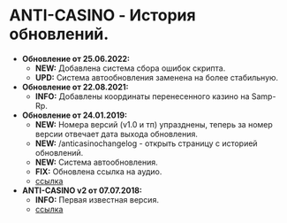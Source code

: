 # ANTI-CASINO - История обновлений.
* **Обновление от 25.06.2022:**
  * **NEW:** Добавлена система сбора ошибок скрипта.
  * **UPD:** Система автообновления заменена на более стабильную.
* **Обновление от 22.08.2021:**
  * **INFO:** Добавлены координаты перенесенного казино на Samp-Rp. 
* **Обновление от 24.01.2019:**
  * **NEW:** Номера версий (v1.0 и тп) упразднены, теперь за номер версии отвечает дата выхода обновления.
  * **NEW:** /anticasinochangelog - открыть страницу с историей обновлений.
  * **NEW:** Система автообновления.
  * **FIX:** Обновлена ссылка на аудио. 
  * [ссылка](https://raw.githubusercontent.com/qrlk/anti-casino/c2569a0a1333c54cf7304387ad85c5d1dbc0c0ce/!anti-casino.lua)
* **ANTI-CASINO v2 от 07.07.2018:**
  * **INFO:** Первая известная версия.
  * [ссылка](https://raw.githubusercontent.com/qrlk/anti-casino/6e14816eb361423c6b2446067cf1d3e09b5ec6a4/anti-casino.lua)

